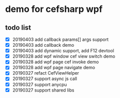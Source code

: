 # demo for cefsharp wpf

## todo list

 - [x] 20190403 add callback params[] args support
 - [x] 20190403 add callback demo
 - [x] 20190403 add dynamic support, add F12 devtool
 - [x] 20190328 add wpf window cef view switch demo
 - [x] 20190328 add wpf page cef invoke demo
 - [x] 20190328 add wpf page navigate demo
 - [x] 20190327 refact CefViewHelper
 - [x] 20190327 support async js call
 - [x] 20190327 support anycpu
 - [x] 20190327 support shared libs
